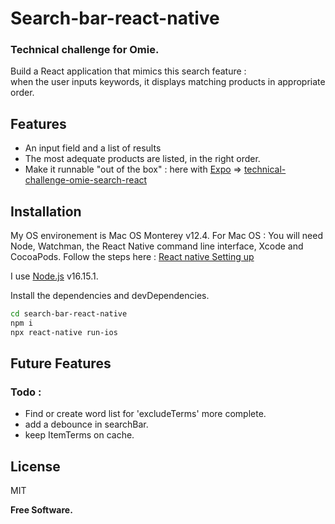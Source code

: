 # Search-bar-react-native
### Technical challenge for Omie.

Build a React application that mimics this search feature : <br/>
when the user inputs keywords, it displays matching products in appropriate order.


## Features

-  An input field and a list of results
- The most adequate products are listed, in the right order.
- Make it runnable "out of the box" : here with [Expo](https://expo.dev/) => [technical-challenge-omie-search-react](https://snack.expo.dev/@gllmt/technical-challenge-omie-search-react)

## Installation
My OS environement is  Mac OS Monterey v12.4.
For Mac OS :
You will need Node, Watchman, the React Native command line interface, Xcode and CocoaPods.
Follow the steps here : [React native Setting up](https://reactnative.dev/docs/environment-setup)

I use [Node.js](https://nodejs.org/) v16.15.1.

Install the dependencies and devDependencies.

```sh
cd search-bar-react-native
npm i
npx react-native run-ios
```

## Future Features

### Todo : 

  - Find or create word list for 'excludeTerms' more complete.
  - add a debounce in searchBar.
  - keep ItemTerms on cache.


## License

MIT

**Free Software.**